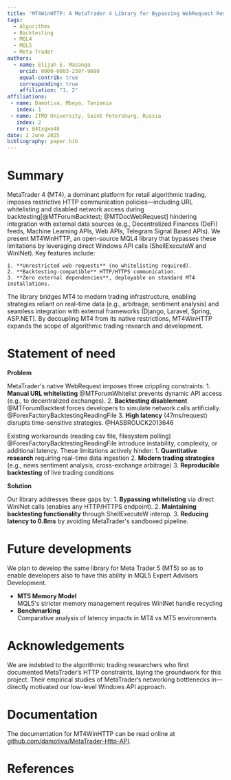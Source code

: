 ```yaml
---
title: 'MT4WinHTTP: A MetaTrader 4 Library for Bypassing WebRequest Restrictions via Low-Level Windows System Calls'
tags:
  - Algorithms
  - Backtesting
  - MQL4
  - MQL5
  - Meta Trader
authors:
  - name: Elijah E. Masanga
    orcid: 0000-0003-2397-9680
    equal-contrib: true
    corresponding: true 
    affiliation: "1, 2" 
affiliations:
 - name: Damotiva, Mbeya, Tanzania
   index: 1
 - name: ITMO University, Saint Petersburg, Russia
   index: 2
   ror: 04txgxn49
date: 2 June 2025
bibliography: paper.bib
---
```


# Summary

MetaTrader 4 (MT4), a dominant platform for retail algorithmic trading, imposes restrictive HTTP communication policies—including URL whitelisting and disabled network access during backtesting[@MTForumBacktest; @MTDocWebRequest] hindering integration with external data sources (e.g., Decentralized Finances (DeFi) feeds, Machine Learning APIs, Web APIs, Telegram Signal Based APIs). We present MT4WinHTTP, an open-source MQL4 library that bypasses these limitations by leveraging direct Windows API calls (ShellExecuteW and WinINet). Key features include:

    1. **Unrestricted web requests** (no whitelisting required).
    2. **Backtesting-compatible** HTTP/HTTPS communication.
    3. **Zero external dependencies**, deployable on standard MT4 installations.

The library bridges MT4 to modern trading infrastructure, enabling strategies reliant on real-time data (e.g., arbitrage, sentiment analysis) and seamless integration with external frameworks (Django, Laravel, Spring, ASP.NET). By decoupling MT4 from its native restrictions, MT4WinHTTP expands the scope of algorithmic trading research and development.


# Statement of need

**Problem**

MetaTrader's native WebRequest imposes three crippling constraints:
    1. **Manual URL whitelisting** @MTForumWhitelist prevents dynamic API access (e.g., to decentralized exchanges).
    2. **Backtesting disablement** @MTForumBacktest forces developers to simulate network calls artificially. @ForexFactoryBacktestingReadingFile
    3. **High latency** (47ms/request) disrupts time-sensitive strategies. @HASBROUCK2013646

Existing workarounds (reading csv file, filesystem polling) @ForexFactoryBacktestingReadingFile introduce instability, complexity, or additional latency. These limitations actively hinder:
    1. **Quantitative research** requiring real-time data ingestion
    2. **Modern trading strategies** (e.g., news sentiment analysis, cross-exchange arbitrage)
    3. **Reproducible backtesting** of live trading conditions

**Solution**

Our library addresses these gaps by:
    1. **Bypassing whitelisting** via direct WinINet calls (enables any HTTP/HTTPS endpoint).
    2. **Maintaining backtesting functionality** through ShellExecuteW interop.
    3. **Reducing latency to 0.8ms** by avoiding MetaTrader's sandboxed pipeline.



# Future developments

We plan to develop the same library for Meta Trader 5 (MT5) so as to enable developers also to have this ability in MQL5 Expert Advisors Development.

- **MT5 Memory Model**  
  MQL5's stricter memory management requires WinINet handle recycling  
- **Benchmarking**  
  Comparative analysis of latency impacts in MT4 vs MT5 environments

# Acknowledgements

We are indebted to the algorithmic trading researchers who first documented MetaTrader’s HTTP constraints, laying the groundwork for this project. Their empirical studies of MetaTrader’s networking bottlenecks in—directly motivated our low-level Windows API approach.

# Documentation

The documentation for MT4WinHTTP can be read online at [github.com/damotiva/MetaTrader-Http-API](https://github.com/damotiva/MetaTrader-Http-API).


# References